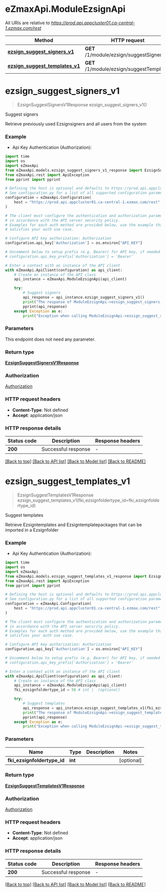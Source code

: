 # eZmaxApi.ModuleEzsignApi

All URIs are relative to *https://prod.api.appcluster01.ca-central-1.ezmax.com/rest*

Method | HTTP request | Description
------------- | ------------- | -------------
[**ezsign_suggest_signers_v1**](ModuleEzsignApi.md#ezsign_suggest_signers_v1) | **GET** /1/module/ezsign/suggestSigners | Suggest signers
[**ezsign_suggest_templates_v1**](ModuleEzsignApi.md#ezsign_suggest_templates_v1) | **GET** /1/module/ezsign/suggestTemplates | Suggest templates


# **ezsign_suggest_signers_v1**
> EzsignSuggestSignersV1Response ezsign_suggest_signers_v1()

Suggest signers

Retrieve previously used Ezsignsigners and all users from the system

### Example

* Api Key Authentication (Authorization):
```python
import time
import os
import eZmaxApi
from eZmaxApi.models.ezsign_suggest_signers_v1_response import EzsignSuggestSignersV1Response
from eZmaxApi.rest import ApiException
from pprint import pprint

# Defining the host is optional and defaults to https://prod.api.appcluster01.ca-central-1.ezmax.com/rest
# See configuration.py for a list of all supported configuration parameters.
configuration = eZmaxApi.Configuration(
    host = "https://prod.api.appcluster01.ca-central-1.ezmax.com/rest"
)

# The client must configure the authentication and authorization parameters
# in accordance with the API server security policy.
# Examples for each auth method are provided below, use the example that
# satisfies your auth use case.

# Configure API key authorization: Authorization
configuration.api_key['Authorization'] = os.environ["API_KEY"]

# Uncomment below to setup prefix (e.g. Bearer) for API key, if needed
# configuration.api_key_prefix['Authorization'] = 'Bearer'

# Enter a context with an instance of the API client
with eZmaxApi.ApiClient(configuration) as api_client:
    # Create an instance of the API class
    api_instance = eZmaxApi.ModuleEzsignApi(api_client)

    try:
        # Suggest signers
        api_response = api_instance.ezsign_suggest_signers_v1()
        print("The response of ModuleEzsignApi->ezsign_suggest_signers_v1:\n")
        pprint(api_response)
    except Exception as e:
        print("Exception when calling ModuleEzsignApi->ezsign_suggest_signers_v1: %s\n" % e)
```



### Parameters
This endpoint does not need any parameter.

### Return type

[**EzsignSuggestSignersV1Response**](EzsignSuggestSignersV1Response.md)

### Authorization

[Authorization](../README.md#Authorization)

### HTTP request headers

 - **Content-Type**: Not defined
 - **Accept**: application/json

### HTTP response details
| Status code | Description | Response headers |
|-------------|-------------|------------------|
**200** | Successful response |  -  |

[[Back to top]](#) [[Back to API list]](../README.md#documentation-for-api-endpoints) [[Back to Model list]](../README.md#documentation-for-models) [[Back to README]](../README.md)

# **ezsign_suggest_templates_v1**
> EzsignSuggestTemplatesV1Response ezsign_suggest_templates_v1(fki_ezsignfoldertype_id=fki_ezsignfoldertype_id)

Suggest templates

Retrieve Ezsigntemplates and Ezsigntemplatepackages that can be imported in a Ezsignfolder

### Example

* Api Key Authentication (Authorization):
```python
import time
import os
import eZmaxApi
from eZmaxApi.models.ezsign_suggest_templates_v1_response import EzsignSuggestTemplatesV1Response
from eZmaxApi.rest import ApiException
from pprint import pprint

# Defining the host is optional and defaults to https://prod.api.appcluster01.ca-central-1.ezmax.com/rest
# See configuration.py for a list of all supported configuration parameters.
configuration = eZmaxApi.Configuration(
    host = "https://prod.api.appcluster01.ca-central-1.ezmax.com/rest"
)

# The client must configure the authentication and authorization parameters
# in accordance with the API server security policy.
# Examples for each auth method are provided below, use the example that
# satisfies your auth use case.

# Configure API key authorization: Authorization
configuration.api_key['Authorization'] = os.environ["API_KEY"]

# Uncomment below to setup prefix (e.g. Bearer) for API key, if needed
# configuration.api_key_prefix['Authorization'] = 'Bearer'

# Enter a context with an instance of the API client
with eZmaxApi.ApiClient(configuration) as api_client:
    # Create an instance of the API class
    api_instance = eZmaxApi.ModuleEzsignApi(api_client)
    fki_ezsignfoldertype_id = 56 # int |  (optional)

    try:
        # Suggest templates
        api_response = api_instance.ezsign_suggest_templates_v1(fki_ezsignfoldertype_id=fki_ezsignfoldertype_id)
        print("The response of ModuleEzsignApi->ezsign_suggest_templates_v1:\n")
        pprint(api_response)
    except Exception as e:
        print("Exception when calling ModuleEzsignApi->ezsign_suggest_templates_v1: %s\n" % e)
```



### Parameters

Name | Type | Description  | Notes
------------- | ------------- | ------------- | -------------
 **fki_ezsignfoldertype_id** | **int**|  | [optional] 

### Return type

[**EzsignSuggestTemplatesV1Response**](EzsignSuggestTemplatesV1Response.md)

### Authorization

[Authorization](../README.md#Authorization)

### HTTP request headers

 - **Content-Type**: Not defined
 - **Accept**: application/json

### HTTP response details
| Status code | Description | Response headers |
|-------------|-------------|------------------|
**200** | Successful response |  -  |

[[Back to top]](#) [[Back to API list]](../README.md#documentation-for-api-endpoints) [[Back to Model list]](../README.md#documentation-for-models) [[Back to README]](../README.md)

